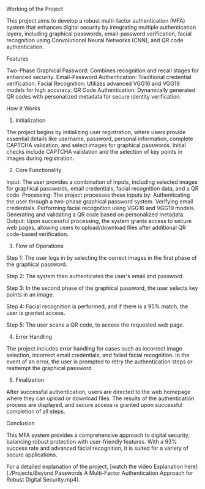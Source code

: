Working of the Project

This project aims to develop a robust multi-factor authentication (MFA) system that enhances digital security by integrating multiple authentication layers, including graphical passwords, email-password verification, facial recognition using Convolutional Neural Networks (CNN), and QR code authentication.

Features

Two-Phase Graphical Password: Combines recognition and recall stages for enhanced security.
Email-Password Authentication: Traditional credential verification.
Facial Recognition: Utilizes advanced VGG16 and VGG19 models for high accuracy.
QR Code Authentication: Dynamically generated QR codes with personalized metadata for secure identity verification.

How It Works

1. Initialization

The project begins by initializing user registration, where users provide essential details like username, password, personal information, complete CAPTCHA validation, and select images for graphical passwords.
Initial checks include CAPTCHA validation and the selection of key points in images during registration.

2. Core Functionality

Input: The user provides a combination of inputs, including selected images for graphical passwords, email credentials, facial recognition data, and a QR code.
Processing: The project processes these inputs by:
Authenticating the user through a two-phase graphical password system.
Verifying email credentials.
Performing facial recognition using VGG16 and VGG19 models.
Generating and validating a QR code based on personalized metadata.
Output: Upon successful processing, the system grants access to secure web pages, allowing users to upload/download files after additional QR code-based verification.

3. Flow of Operations

Step 1: The user logs in by selecting the correct images in the first phase of the graphical password.

Step 2: The system then authenticates the user's email and password.

Step 3: In the second phase of the graphical password, the user selects key points in an image.

Step 4: Facial recognition is performed, and if there is a 95% match, the user is granted access.

Step 5: The user scans a QR code, to access the requested web page.

4. Error Handling

The project includes error handling for cases such as incorrect image selection, incorrect email credentials, and failed facial recognition.
In the event of an error, the user is prompted to retry the authentication steps or reattempt the graphical password.

5. Finalization

After successful authentication, users are directed to the web homepage where they can upload or download files.
The results of the authentication process are displayed, and secure access is granted upon successful completion of all steps.


Conclusion

This MFA system provides a comprehensive approach to digital security, balancing robust protection with user-friendly features. With a 93% success rate and advanced facial recognition, it is suited for a variety of secure applications.

For a detailed explanation of the project, [watch the video Explanation here](./Projects/Beyond Passwords A Multi-Factor Authentication Approach for Robust Digital Security.mp4).
